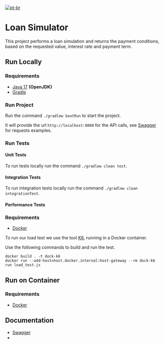 [![pt-br](https://img.shields.io/badge/lang-pt--br-green.svg)](https://github.com/yasmindias/loan-simulator/blob/master/README.md)

# Loan Simulator #
This project performs a loan simulation and returns the payment conditions, based on the requested value, interest rate and payment term.

## Run Locally
### Requirements
- [Java 17](https://jdk.java.net/archive/) **(OpenJDK)**
- [Gradle](https://gradle.org/install/)

### Run Project
Run the command ```./gradlew bootRun``` to start the project.

It will provide the url ``http://localhost:8080`` for the API calls, see [Swagger](http://localhost:8080/swagger-ui/index.html) for requests examples.

### Run Tests

#### Unit Tests
To run tests locally run the command ```./gradlew clean test```.

#### Integration Tests
To run integration tests locally run the command ```./gradlew clean integrationTest```.

#### Performance Tests
### Requirements
- [Docker](https://www.docker.com/products/docker-desktop/)

To run our load test we use the tool [K6](https://grafana.com/docs/k6/latest/), running in a Docker container.

Use the following commands to build and run the test.

```
docker build . -t dock-k6
docker run --add-host=host.docker.internal:host-gateway --rm dock-k6 run load_test.js
```

## Run on Container
### Requirements
- [Docker](https://www.docker.com/products/docker-desktop/)



## Documentation
- [Swagger](http://localhost:3000/swagger-ui/index.html)
-